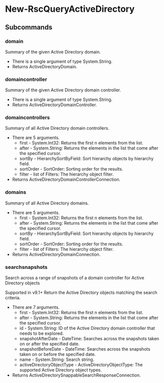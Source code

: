 # New-RscQueryActiveDirectory
## Subcommands
### domain
Summary of the given Active Directory domain.

- There is a single argument of type System.String.
- Returns ActiveDirectoryDomain.
### domaincontroller
Summary of the given Active Directory domain controller.

- There is a single argument of type System.String.
- Returns ActiveDirectoryDomainController.
### domaincontrollers
Summary of all Active Directory domain controllers.

- There are 5 arguments.
    - first - System.Int32: Returns the first n elements from the list.
    - after - System.String: Returns the elements in the list that come after the specified cursor.
    - sortBy - HierarchySortByField: Sort hierarchy objects by hierarchy field.
    - sortOrder - SortOrder: Sorting order for the results.
    - filter - list of Filters: The hierarchy object filter.
- Returns ActiveDirectoryDomainControllerConnection.
### domains
Summary of all Active Directory domains.

- There are 5 arguments.
    - first - System.Int32: Returns the first n elements from the list.
    - after - System.String: Returns the elements in the list that come after the specified cursor.
    - sortBy - HierarchySortByField: Sort hierarchy objects by hierarchy field.
    - sortOrder - SortOrder: Sorting order for the results.
    - filter - list of Filters: The hierarchy object filter.
- Returns ActiveDirectoryDomainConnection.
### searchsnapshots
Search across a range of snapshots of a domain controller for Active Directory objects

Supported in v9.1+
Return the Active Directory objects matching the search criteria.

- There are 7 arguments.
    - first - System.Int32: Returns the first n elements from the list.
    - after - System.String: Returns the elements in the list that come after the specified cursor.
    - id - System.String: ID of the Active Directory domain controller that needs to be explored.
    - snapshotAfterDate - DateTime: Searches across the snapshots taken on or after the specified date.
    - snapshotBeforeDate - DateTime: Searches across the snapshots taken on or before the specified date.
    - name - System.String: Search string.
    - activeDirectoryObjectType - ActiveDirectoryObjectType: The supported Active Directory object types.
- Returns ActiveDirectorySnappableSearchResponseConnection.
